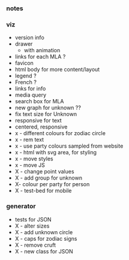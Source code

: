 
### notes

### viz

* version info 
* drawer
    - with animation 
* links for each MLA ? 
* favicon
* html body for more content/layout
* legend ? 
* French ?
* links for info
* media query 
* search box for MLA
* new graph for unknown ??  
* fix text size for Unknown
* responsive for text
* centered, responsive
* x - different colours for zodiac circle
* x - rem text
* x - use party colours sampled from website 
* x - html with svg area, for styling
* x - move styles
* x - move JS
* X - change point values
* X - add group for unknown
* X- colour per party for person
* X - test-bed for mobile

### generator

- tests for JSON
- X - alter sizes
- X - add unknown circle
- X - caps for zodiac signs
- X - remove cruft
- X - new class for JSON
